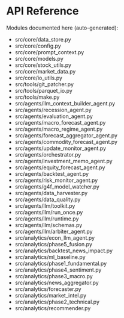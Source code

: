 # API Reference

Modules documented here (auto-generated):

- src/core/data_store.py
- src/core/config.py
- src/core/prompt_context.py
- src/core/models.py
- src/core/stock_utils.py
- src/core/market_data.py
- src/core/io_utils.py
- src/tools/git_patcher.py
- src/tools/parquet_io.py
- src/tools/make.py
- src/agents/llm_context_builder_agent.py
- src/agents/recession_agent.py
- src/agents/evaluation_agent.py
- src/agents/macro_forecast_agent.py
- src/agents/macro_regime_agent.py
- src/agents/forecast_aggregator_agent.py
- src/agents/commodity_forecast_agent.py
- src/agents/update_monitor_agent.py
- src/agents/orchestrator.py
- src/agents/investment_memo_agent.py
- src/agents/equity_forecast_agent.py
- src/agents/backtest_agent.py
- src/agents/risk_monitor_agent.py
- src/agents/g4f_model_watcher.py
- src/agents/data_harvester.py
- src/agents/data_quality.py
- src/agents/llm/toolkit.py
- src/agents/llm/run_once.py
- src/agents/llm/runtime.py
- src/agents/llm/schemas.py
- src/agents/llm/arbiter_agent.py
- src/analytics/econ_llm_agent.py
- src/analytics/phase5_fusion.py
- src/analytics/backtest_news_impact.py
- src/analytics/ml_baseline.py
- src/analytics/phase1_fundamental.py
- src/analytics/phase4_sentiment.py
- src/analytics/phase3_macro.py
- src/analytics/news_aggregator.py
- src/analytics/forecaster.py
- src/analytics/market_intel.py
- src/analytics/phase2_technical.py
- src/analytics/recommender.py
